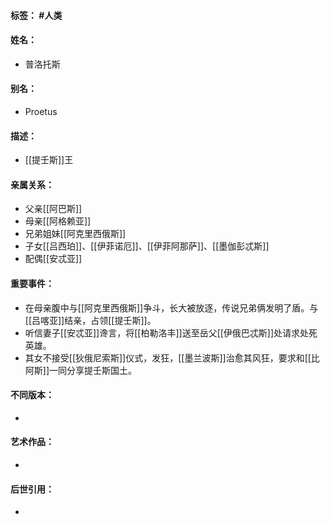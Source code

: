 #### 标签： #人类
#### 姓名：
- 普洛托斯
#### 别名：
- Proetus
#### 描述：
- [[提壬斯]]王
#### 亲属关系：
- 父亲[[阿巴斯]]
- 母亲[[阿格赖亚]]
- 兄弟姐妹[[阿克里西俄斯]]
- 子女[[吕西珀]]、[[伊菲诺厄]]、[[伊菲阿那萨]]、[[墨伽彭忒斯]]
- 配偶[[安忒亚]]
#### 重要事件：
- 在母亲腹中与[[阿克里西俄斯]]争斗，长大被放逐，传说兄弟俩发明了盾。与[[吕喀亚]]结亲，占领[[提壬斯]]。
- 听信妻子[[安忒亚]]谗言，将[[柏勒洛丰]]送至岳父[[伊俄巴忒斯]]处请求处死英雄。
- 其女不接受[[狄俄尼索斯]]仪式，发狂，[[墨兰波斯]]治愈其风狂，要求和[[比阿斯]]一同分享提壬斯国土。
#### 不同版本：
- 
#### 艺术作品：
- 
#### 后世引用：
- 